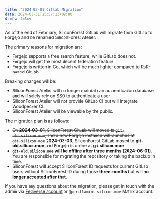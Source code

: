 ```yaml
---
title: "2024-03-01 Gitlab Migration"
date: 2024-01-31T15:57:13+09:00
draft: false
---
```


As of the end of February, SiliconForest GitLab will migrate from GitLab to Forgejo and be renamed SiliconForest Atelier.

The primary reasons for migration are:

* Forgejo supports a free search feature, while GitLab does not.
* Forgejo will get the most decent federation feature
* Forgejo is written in Go, which will be much lighter compared to RoR-based GitLab

Breaking changes will be:

* SiliconForest Atelier will no longer maintain an authentication database and will solely rely on SSO to authenticate a user
* SiliconForest Atelier will not provide GitLab CI but will integrate Woodpecker CI.
* SiliconForest Atelier will be viewable by the public.

The migration plan is as follows:

* ~~On **2024-03-01**, SiliconForest GitLab will moved to `git-old.silicon.moe`, and a new Forgejo instance will launched at `git.silicon.moe`~~ **2024-03-03**, SiliconForest GitLab moved to **git-old.silicon.moe** and Forgejo is online at **git.silicon.moe**
* **`git-old.silicon.moe` will be offline after three months (2024-06-01)**. You are responsible for migrating the repository or taking the backup in time.
* SiliconForest will accept SiliconForest ID requests for current GitLab users without SiliconForest ID during those **three months** but will **no longer accepted after that**.

If you have any questions about the migration, please get in touch with the admin via [Fediverse account](https://social.silicon.moe/@perillamint) or `@perillamint:silicon.moe` Matrix account.
